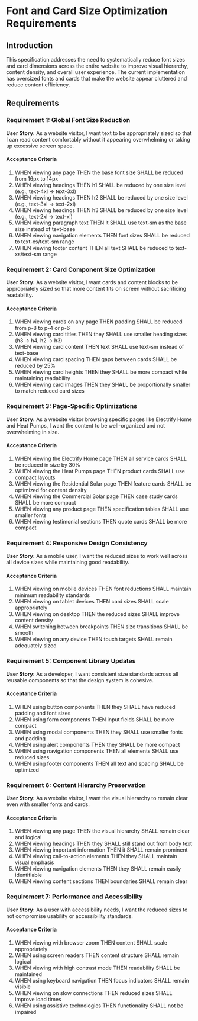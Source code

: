 # Font and Card Size Optimization Requirements

## Introduction

This specification addresses the need to systematically reduce font sizes and card dimensions across the entire website to improve visual hierarchy, content density, and overall user experience. The current implementation has oversized fonts and cards that make the website appear cluttered and reduce content efficiency.

## Requirements

### Requirement 1: Global Font Size Reduction

**User Story:** As a website visitor, I want text to be appropriately sized so that I can read content comfortably without it appearing overwhelming or taking up excessive screen space.

#### Acceptance Criteria

1. WHEN viewing any page THEN the base font size SHALL be reduced from 16px to 14px
2. WHEN viewing headings THEN h1 SHALL be reduced by one size level (e.g., text-4xl → text-3xl)
3. WHEN viewing headings THEN h2 SHALL be reduced by one size level (e.g., text-3xl → text-2xl)
4. WHEN viewing headings THEN h3 SHALL be reduced by one size level (e.g., text-2xl → text-xl)
5. WHEN viewing paragraph text THEN it SHALL use text-sm as the base size instead of text-base
6. WHEN viewing navigation elements THEN font sizes SHALL be reduced to text-xs/text-sm range
7. WHEN viewing footer content THEN all text SHALL be reduced to text-xs/text-sm range

### Requirement 2: Card Component Size Optimization

**User Story:** As a website visitor, I want cards and content blocks to be appropriately sized so that more content fits on screen without sacrificing readability.

#### Acceptance Criteria

1. WHEN viewing cards on any page THEN padding SHALL be reduced from p-8 to p-4 or p-6
2. WHEN viewing card titles THEN they SHALL use smaller heading sizes (h3 → h4, h2 → h3)
3. WHEN viewing card content THEN text SHALL use text-sm instead of text-base
4. WHEN viewing card spacing THEN gaps between cards SHALL be reduced by 25%
5. WHEN viewing card heights THEN they SHALL be more compact while maintaining readability
6. WHEN viewing card images THEN they SHALL be proportionally smaller to match reduced card sizes

### Requirement 3: Page-Specific Optimizations

**User Story:** As a website visitor browsing specific pages like Electrify Home and Heat Pumps, I want the content to be well-organized and not overwhelming in size.

#### Acceptance Criteria

1. WHEN viewing the Electrify Home page THEN all service cards SHALL be reduced in size by 30%
2. WHEN viewing the Heat Pumps page THEN product cards SHALL use compact layouts
3. WHEN viewing the Residential Solar page THEN feature cards SHALL be optimized for content density
4. WHEN viewing the Commercial Solar page THEN case study cards SHALL be more compact
5. WHEN viewing any product page THEN specification tables SHALL use smaller fonts
6. WHEN viewing testimonial sections THEN quote cards SHALL be more compact

### Requirement 4: Responsive Design Consistency

**User Story:** As a mobile user, I want the reduced sizes to work well across all device sizes while maintaining good readability.

#### Acceptance Criteria

1. WHEN viewing on mobile devices THEN font reductions SHALL maintain minimum readability standards
2. WHEN viewing on tablet devices THEN card sizes SHALL scale appropriately
3. WHEN viewing on desktop THEN the reduced sizes SHALL improve content density
4. WHEN switching between breakpoints THEN size transitions SHALL be smooth
5. WHEN viewing on any device THEN touch targets SHALL remain adequately sized

### Requirement 5: Component Library Updates

**User Story:** As a developer, I want consistent size standards across all reusable components so that the design system is cohesive.

#### Acceptance Criteria

1. WHEN using button components THEN they SHALL have reduced padding and font sizes
2. WHEN using form components THEN input fields SHALL be more compact
3. WHEN using modal components THEN they SHALL use smaller fonts and padding
4. WHEN using alert components THEN they SHALL be more compact
5. WHEN using navigation components THEN all elements SHALL use reduced sizes
6. WHEN using footer components THEN all text and spacing SHALL be optimized

### Requirement 6: Content Hierarchy Preservation

**User Story:** As a website visitor, I want the visual hierarchy to remain clear even with smaller fonts and cards.

#### Acceptance Criteria

1. WHEN viewing any page THEN the visual hierarchy SHALL remain clear and logical
2. WHEN viewing headings THEN they SHALL still stand out from body text
3. WHEN viewing important information THEN it SHALL remain prominent
4. WHEN viewing call-to-action elements THEN they SHALL maintain visual emphasis
5. WHEN viewing navigation elements THEN they SHALL remain easily identifiable
6. WHEN viewing content sections THEN boundaries SHALL remain clear

### Requirement 7: Performance and Accessibility

**User Story:** As a user with accessibility needs, I want the reduced sizes to not compromise usability or accessibility standards.

#### Acceptance Criteria

1. WHEN viewing with browser zoom THEN content SHALL scale appropriately
2. WHEN using screen readers THEN content structure SHALL remain logical
3. WHEN viewing with high contrast mode THEN readability SHALL be maintained
4. WHEN using keyboard navigation THEN focus indicators SHALL remain visible
5. WHEN viewing on slow connections THEN reduced sizes SHALL improve load times
6. WHEN using assistive technologies THEN functionality SHALL not be impaired